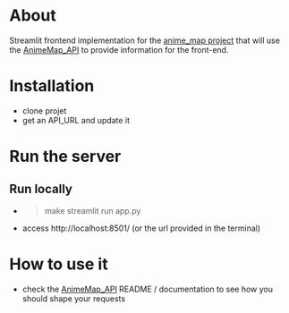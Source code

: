 # About
Streamlit frontend implementation for the [anime_map project](https://github.com/mijkami/anime_map) that will use the [AnimeMap_API](https://github.com/mijkami/AnimeMap_API) to provide information for the front-end.

# Installation
- clone projet
- get an API_URL and update it

# Run the server
## Run locally
- > make streamlit run app.py
- access http://localhost:8501/ (or the url provided in the terminal)


# How to use it

- check the [AnimeMap_API](https://github.com/mijkami/AnimeMap_API) README / documentation to see how you should shape your requests
